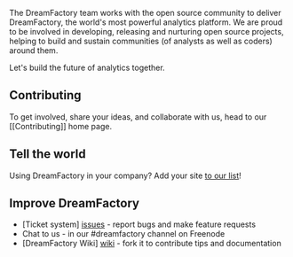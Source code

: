 The DreamFactory team works with the open source community to deliver DreamFactory, the world's most powerful analytics platform. We are proud to be involved in developing, releasing and nurturing open source projects, helping to build and sustain communities (of analysts as well as coders) around them.

Let's build the future of analytics together.

## Contributing

To get involved, share your ideas, and collaborate with us, head to our [[Contributing]] home page.

## Tell the world

Using DreamFactory in your company? Add your site [to our list](Our-users)!

## Improve DreamFactory

* [Ticket system] [issues] - report bugs and make feature requests
* Chat to us - in our #dreamfactory channel on Freenode
* [DreamFactory Wiki] [wiki] - fork it to contribute tips and documentation

[issues]: https://github.com/dreamfactorysoftware/dsp-core/issues
[wiki]: https://github.com/dreamfactorysoftware/dsp-core/wiki
